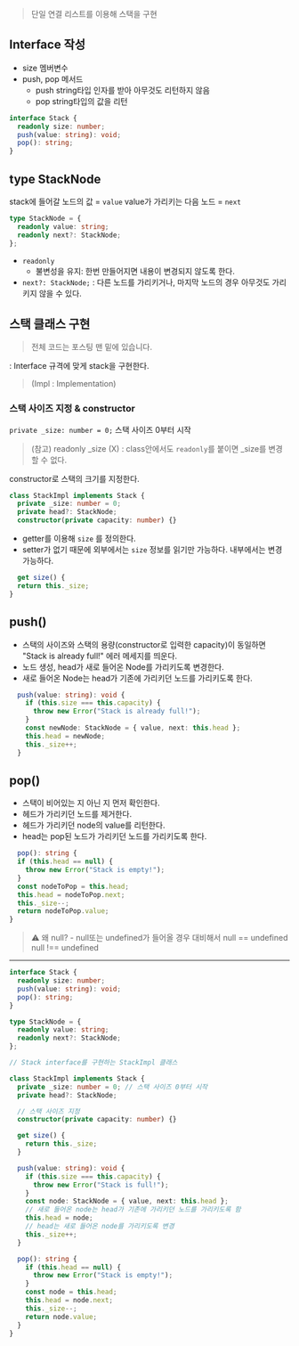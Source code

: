 > 단일 연결 리스트를 이용해 스택을 구현

## Interface 작성

- size 멤버변수
- push, pop 메서드
  - push string타입 인자를 받아 아무것도 리턴하지 않음
  - pop string타입의 값을 리턴

```ts
interface Stack {
  readonly size: number;
  push(value: string): void;
  pop(): string;
}
```

## type StackNode

stack에 들어갈 노드의 값 = `value`
value가 가리키는 다음 노드 = `next`

```ts
type StackNode = {
  readonly value: string;
  readonly next?: StackNode;
};
```

- `readonly`
  - 불변성을 유지: 한번 만들어지면 내용이 변경되지 않도록 한다.
- `next?: StackNode;`
  : 다른 노드를 가리키거나, 마지막 노드의 경우 아무것도 가리키지 않을 수 있다.

## 스택 클래스 구현

> 전체 코드는 포스팅 맨 밑에 있습니다.

: Interface 규격에 맞게 stack을 구현한다.

> (Impl : Implementation)

### 스택 사이즈 지정 & constructor

`private _size: number = 0;`
스택 사이즈 0부터 시작

> (참고) readonly \_size (X)
> : class안에서도 `readonly`를 붙이면 \_size를 변경할 수 없다.

constructor로 스택의 크기를 지정한다.

```ts
class StackImpl implements Stack {
  private _size: number = 0;
  private head?: StackNode;
  constructor(private capacity: number) {}
```

- getter를 이용해 `size` 를 정의한다.
- setter가 없기 때문에 외부에서는 `size` 정보를 읽기만 가능하다. 내부에서는 변경 가능하다.

```ts
  get size() {
  return this._size;
}
```

## push()

- 스택의 사이즈와 스택의 용량(constructor로 입력한 capacity)이 동일하면 "Stack is already full!" 에러 메세지를 띄운다.
- 노드 생성, head가 새로 들어온 Node를 가리키도록 변경한다.
- 새로 들어온 Node는 head가 기존에 가리키던 노드를 가리키도록 한다.

```ts
  push(value: string): void {
    if (this.size === this.capacity) {
      throw new Error("Stack is already full!");
    }
    const newNode: StackNode = { value, next: this.head };
    this.head = newNode;
    this._size++;
  }
```

## pop()

- 스택이 비어있는 지 아닌 지 먼저 확인한다.
- 헤드가 가리키던 노드를 제거한다.
- 헤드가 가리키던 node의 value를 리턴한다.
- head는 pop된 노드가 가리키던 노드를 가리키도록 한다.

```ts
  pop(): string {
  if (this.head == null) {
    throw new Error("Stack is empty!");
  }
  const nodeToPop = this.head;
  this.head = nodeToPop.next;
  this._size--;
  return nodeToPop.value;
}
```

> ⚠️ 왜 null? - null또는 undefined가 들어올 경우 대비해서
> null == undefined
> null !== undefined

---

```ts
interface Stack {
  readonly size: number;
  push(value: string): void;
  pop(): string;
}

type StackNode = {
  readonly value: string;
  readonly next?: StackNode;
};

// Stack interface를 구현하는 StackImpl 클래스

class StackImpl implements Stack {
  private _size: number = 0; // 스택 사이즈 0부터 시작
  private head?: StackNode;

  // 스택 사이즈 지정
  constructor(private capacity: number) {}

  get size() {
    return this._size;
  }

  push(value: string): void {
    if (this.size === this.capacity) {
      throw new Error("Stack is full!");
    }
    const node: StackNode = { value, next: this.head };
    // 새로 들어온 node는 head가 기존에 가리키던 노드를 가리키도록 함
    this.head = node;
    // head는 새로 들어온 node를 가리키도록 변경
    this._size++;
  }

  pop(): string {
    if (this.head == null) {
      throw new Error("Stack is empty!");
    }
    const node = this.head;
    this.head = node.next;
    this._size--;
    return node.value;
  }
}
```
